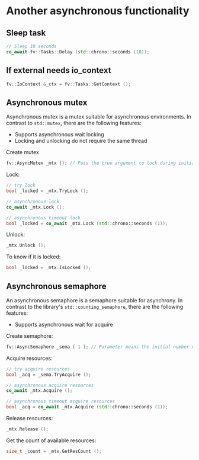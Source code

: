 # Another asynchronous functionality

## Sleep task

```cpp
// Sleep 10 seconds
co_await fv::Tasks::Delay (std::chrono::seconds (10));
```

## If external needs io_context

```cpp
fv::IoContext &_ctx = fv::Tasks::GetContext ();
```

## Asynchronous mutex

Asynchronous mutex is a mutex suitable for asynchronous environments. In contrast to `std::mutex`, there are the following features:

- Supports asynchronous wait locking
- Locking and unlocking do not require the same thread

Create mutex

```cpp
fv::AsyncMutex _mtx {}; // Pass the true argument to lock during initialization
```

Lock:

```cpp
// try lock
bool _locked = _mtx.TryLock ();

// asynchronous lock
co_await _mtx.Lock ();

// asynchronous timeout lock
bool _locked = co_await _mtx.Lock (std::chrono::seconds (1));
```

Unlock:

```cpp
_mtx.Unlock ();
```

To know if it is locked:

```cpp
bool _locked = _mtx.IsLocked ();
```

## Asynchronous semaphore

An asynchronous semaphore is a semaphore suitable for asynchrony.  In contrast to the library's `std::counting_semaphore`, there are the following features:

- Supports asynchronous wait for acquire

Create semaphore:

```cpp
fv::AsyncSemaphore _sema { 1 }; // Parameter means the initial number of resources
```

Acquire resources:

```cpp
// try acquire resources
bool _acq = _sema.TryAcquire ();

// asynchronous acquire resources
co_await _mtx.Acquire ();

// asynchronous timeout acquire resources
bool _acq = co_await _mtx.Acquire (std::chrono::seconds (1));
```

Release resources:

```cpp
_mtx.Release ();
```

Get the count of available resources:

```cpp
size_t _count = _mtx.GetResCount ();
```

